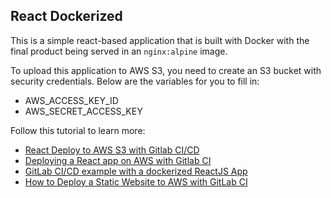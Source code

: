 ## React Dockerized

This is a simple react-based application that is built with Docker with the final product being served in an `nginx:alpine` image.

To upload this application to AWS S3, you need to create an S3 bucket with security credentials. Below are the variables for you to fill in:

- AWS_ACCESS_KEY_ID
- AWS_SECRET_ACCESS_KEY

Follow this tutorial to learn more:

- [React Deploy to AWS S3 with Gitlab CI/CD](https://medium.com/@trevlinp/react-continuous-deployment-with-gitlab-ci-and-s3-46987e30dc54)
- [Deploying a React app on AWS with Gitlab CI](https://medium.com/@rodolfombc/deploying-a-react-app-on-aws-with-gitlab-ci-1a9c3222f786)
- [GitLab CI/CD example with a dockerized ReactJS App](https://dev.to/christianmontero/gitlab-ci-cd-example-with-a-dockerized-reactjs-app-1cda)
- [How to Deploy a Static Website to AWS with GitLab CI](https://dev.to/codicacom/how-to-deploy-a-static-website-to-aws-with-gitlab-ci-4g32)
